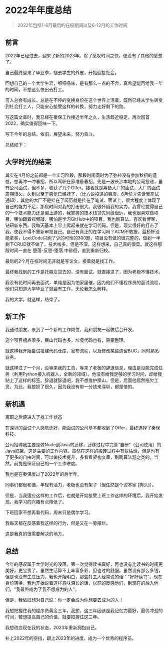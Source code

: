# 2022年年度总结

> 2022年包括1-6月最后的在校期间以及6-12月的工作时间

## 前言

2022年已经过去，迎来了新的2023年。除了感叹时间之快，便没有了其他的感想了。

自己最终迎来了毕业季，褪去学生的外皮，开始迎接社会。

回想自己的一个大学生涯，细细品味，是有那么一点的不舍，真希望能再给我一年的时间，不想这么快出去打工。

可人总会有成长，总是在不停的变换身份在这个世界上活着，既然已经从学生转变到社会打工人，只能安心接受这样的转换，努力走好剩下的路。

写这篇文章时，我已经在秦保工作接近半年之久，生活趋近稳定，再次回首2022，确实值得回味一下。

写下今年的总结，依旧，展望未来，努力奋斗。

总结如下：



## 大学时光的结束

其实在4月份之前都是一个实习阶段，那段时间同时为了弥补没有参加秋招的遗憾，想再冲一冲春招，所以离职在家准备春招。先是一波长沙本地的公司投递，虽有公司面试，但不多，收获了几个Offer。接着就是筹备大厂的面试，大厂的面试周期很久，久到以至于感觉已经挂了，（比方说投递的百度，6月份才告诉我笔试通知），其他的大厂不是挂在了简历就是挂在了笔试、面试上，很大程度上体现了自己的能力不足，那段时间对我的打击很大。我很怀疑我的实力。我曾经觉得自己的一个技术能力还是偏上游的，我掌握的技术栈领先同级很远，我也很喜欢做项目，哪怕跟着视频敲，哪怕是学习GitHub中的项目。我也刷算法，喜欢看博客，钻研新东西。我每天基本上早上爬起来就在学习代码。但是，现实很好的打击了我，使我不得不重新审视自己。自己有真正的在学习吗？ACM不敢报，蓝桥杯没能拿奖，LeetCode只刷了少的可怜的300题，项目没有做的很完整的，做到一半剩下CRUD就不做了，技术栈多，但是不深。这样想来，自己真的很菜。就这样那段时间一直在 堕落-反思-堕落 中徘徊，直到重新归校。

最后的2个月在校时间无非就是写论文，接着就是找工作。

最终我找到的工作是托朋友进去的，没有面试，就直接进了，因为老板不懂技术。

我没有花时间再去面试，单纯是因为怕家里催，因为他们不懂程序员的面试流程，他们只知道大学毕业了就会有工作，无论我怎么解释。

我的大学，就这样，结束了。



## 新工作

我通过朋友，来到了一个新的工作岗位，我和朋友一起做后台开发。

这个项目槽点很多，屎山代码也多，垃圾代码也有，需要整理。

就这样我开始尝试搭建代码仓库，发布流程，以及修改某些遗留BUG，同时熟悉业务。

就这样过了一个月，没等来我的工资，等来了老板的辞退信息，理由是没能完成任务（利用Python接入机器人，全新的领域）。他没有给我足够的学习时间，却给我贴上了这样的标签。辞退就辞退吧，我不想维护屎山，但是，后面他居然拖欠工资，为此，我狼狈了很久，因为我没有带一分钱来深圳，都是借的。



## 新机遇

离职之后便进入了找工作状态

在深圳的面试个人感觉还好，能面试的公司基本都收到了Offer，最终选择了秦保科技。

公司招聘我主要是做Node到Java的迁移，迁移过程中完善“自研”（公司使用）的Java框架，这是主要的工作内容。虽然在这样的搬砖过程中有些枯燥，但是也有了更多的自由时间，可以做技术提升，多看看架构文章，刷刷算法题之类的。当然，前提是保证自己的一个工作进度。

我也是在秦保度过了2022年的后半年。

同事们都很和谐，年轻有活力，老板也没有架子（但任然是个资本家 [狗头]）。

但是，当我适应这样的工作后，也就是开始接受上班工作这样的环境后，我开始发现，我学习的兴趣有点降低了。

下班回家不想再看代码，周末只是偶尔学习。

我每天都在反感着我这样的行为，但是又在一旁摆烂。

这是我真的很需要解决的地方。

## 总结

今年的感叹属于大学时光的没落。第一次觉得读书真好，再也没有比读书的时间更美好，更宝贵了。虽然生活算不上丰富多彩，但也过的舒服。虽然没有那么多钱，但是也没有生过压力。我也开始明白，那些打工人经常说的话："好好读书"。现在身份转换，我也开始说着这样意味深长的话，以前的反感他们，到现在的融入他们，“我最终成为了我不想成为的人”。

但是，我依旧想对自己说：你一定会成为你想要去成为的人！

我想把握住我的程序员黄金三年，我想，这三年因该是我记忆力最好，最优冲劲的时间，若想提高自己的价值，就要把握住这三年。

我想改变现在我的状态，2023年重新拥抱自己。

补上2022年的空挡，跟上2023年的进度，成为一个优秀的程序员。